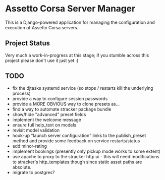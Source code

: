 Assetto Corsa Server Manager
============================

This is a Django-powered application for managing the configuration and execution of Assetto Corsa servers.


Project Status
--------------

Very much a work-in-progress at this stage; if you stumble across this project please don't use it just yet :)


TODO
----

* fix the djtasks systemd service (so stops / restarts kill the underlying process)
* provide a way to configure session passwords
* provide a MORE OBVIOUS way to clone presets as...
* find a way to automate stracker package bundle
* show/hide "advanced" preset fields
* implement the welcome message
* ensure full help_text on models
* revisit model validation
* hook-up "launch server configuration" links to the publish_preset method and provide some feedback on service restarts/status
* add minor-rating
* implement bookings (presently only pickup mode works to some extent)
* use apache to proxy to the stracker http ui - this will need modifications to stracker's http_templates though since static asset paths are absolute.
* migrate to postgres?
